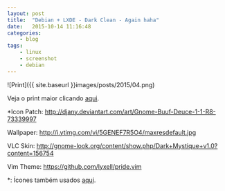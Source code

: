 ```yaml
---
layout: post
title:  "Debian + LXDE - Dark Clean - Again haha"
date:   2015-10-14 11:16:48
categories:
    - blog
tags:
    - linux
    - screenshot
    - debian
---
```


![Print]({{ site.baseurl }}images/posts/2015/04.png)

Veja o print maior clicando <a title="ScreenShot" href="{{ site.baseurl }}images/posts/2015/04.png" target="_blank">aqui</a>.

*Icon Patch: <a href="http://djany.deviantart.com/art/Gnome-Buuf-Deuce-1-1-R8-73339997" target="_blank">http://djany.deviantart.com/art/Gnome-Buuf-Deuce-1-1-R8-73339997</a>

Wallpaper: <a href="http://i.ytimg.com/vi/5GENEF7R5O4/maxresdefault.jpg" target="_blank">http://i.ytimg.com/vi/5GENEF7R5O4/maxresdefault.jpg</a>

VLC Skin: <a href="http://gnome-look.org/content/show.php/Dark+Mystique+v1.0?content=156754" target="_blank">http://gnome-look.org/content/show.php/Dark+Mystique+v1.0?content=156754</a>

Vim Theme: <a href="https://github.com/lyxell/pride.vim" target="_blank">https://github.com/lyxell/pride.vim</a>


*: Ícones também usados <a href="{{ site.baseurl }}arch-linux-xfce-dark-clean/" >aqui</a>.